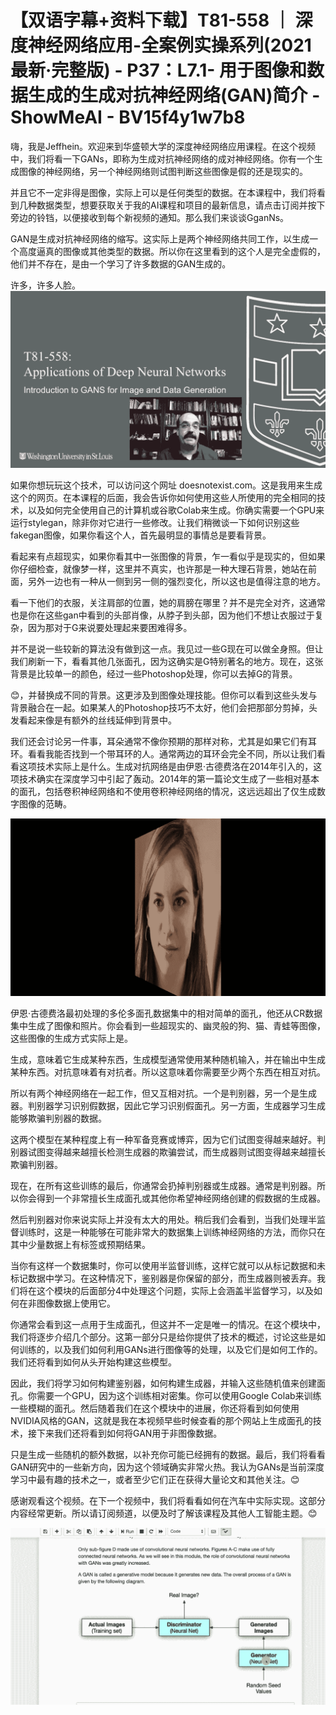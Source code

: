 # 【双语字幕+资料下载】T81-558 ｜ 深度神经网络应用-全案例实操系列(2021最新·完整版) - P37：L7.1- 用于图像和数据生成的生成对抗神经网络(GAN)简介 - ShowMeAI - BV15f4y1w7b8

嗨，我是Jeffhein。欢迎来到华盛顿大学的深度神经网络应用课程。在这个视频中，我们将看一下GANs，即称为生成对抗神经网络的成对神经网络。你有一个生成图像的神经网络，另一个神经网络则试图判断这些图像是假的还是现实的。

并且它不一定非得是图像，实际上可以是任何类型的数据。在本课程中，我们将看到几种数据类型，想要获取关于我的AI课程和项目的最新信息，请点击订阅并按下旁边的铃铛，以便接收到每个新视频的通知。那么我们来谈谈GganNs。

GAN是生成对抗神经网络的缩写。这实际上是两个神经网络共同工作，以生成一个高度逼真的图像或其他类型的数据。所以你在这里看到的这个人是完全虚假的，他们并不存在，是由一个学习了许多数据的GAN生成的。

许多，许多人脸。![](img/43d0652afd298839dee22d1ab02e9106_1.png)

如果你想玩玩这个技术，可以访问这个网址 doesnotexist.com。这是我用来生成这个的网页。在本课程的后面，我会告诉你如何使用这些人所使用的完全相同的技术，以及如何完全使用自己的计算机或谷歌Colab来生成。你确实需要一个GPU来运行stylegan，除非你对它进行一些修改。让我们稍微谈一下如何识别这些fakegan图像，如果你看这个人，首先最明显的事情总是要看背景。

看起来有点超现实，如果你看其中一张图像的背景，乍一看似乎是现实的，但如果你仔细检查，就像梦一样，这里并不真实，也许那是一种大理石背景，她站在前面，另外一边也有一种从一侧到另一侧的强烈变化，所以这也是值得注意的地方。

看一下他们的衣服，关注肩部的位置，她的肩膀在哪里？并不是完全对齐，这通常也是你在这些gan中看到的头部肖像，从脖子到头部，因为他们不想让衣服过于复杂，因为那对于G来说要处理起来要困难得多。

并不是说一些较新的算法没有做到这一点。我见过一些G现在可以做全身照。但让我们刷新一下，看看其他几张面孔，因为这确实是G特别著名的地方。现在，这张背景是比较单一的颜色，经过一些Photoshop处理，你可以去掉G的背景。

😊，并替换成不同的背景。这更涉及到图像处理技能。但你可以看到这些头发与背景融合在一起。如果某人的Photoshop技巧不太好，他们会把那部分剪掉，头发看起来像是有额外的丝线延伸到背景中。

我们还会讨论另一件事，耳朵通常不像你预期的那样对称，尤其是如果它们有耳环。看看我能否找到一个带耳环的人。通常两边的耳环会完全不同，所以让我们看看这项技术实际上是什么。生成对抗网络是由伊恩·古德费洛在2014年引入的，这项技术确实在深度学习中引起了轰动。2014年的第一篇论文生成了一些相对基本的面孔，包括卷积神经网络和不使用卷积神经网络的情况，这远远超出了仅生成数字图像的范畴。

![](img/43d0652afd298839dee22d1ab02e9106_3.png)

伊恩·古德费洛最初处理的多伦多面孔数据集中的相对简单的面孔，他还从CR数据集中生成了图像和照片。你会看到一些超现实的、幽灵般的狗、猫、青蛙等图像，这些图像的生成方式实际上是。

生成，意味着它生成某种东西，生成模型通常使用某种随机输入，并在输出中生成某种东西。对抗意味着有对抗者。所以这意味着你需要至少两个东西在相互对抗。

所以有两个神经网络在一起工作，但又互相对抗。一个是判别器，另一个是生成器。判别器学习识别假数据，因此它学习识别假面孔。另一方面，生成器学习生成能够欺骗判别器的数据。

这两个模型在某种程度上有一种军备竞赛或博弈，因为它们试图变得越来越好。判别器试图变得越来越擅长检测生成器的欺骗尝试，而生成器则试图变得越来越擅长欺骗判别器。

现在，在所有这些训练的最后，你通常会扔掉判别器或生成器。通常是判别器。所以你会得到一个非常擅长生成面孔或其他你希望神经网络创建的假数据的生成器。

然后判别器对你来说实际上并没有太大的用处。稍后我们会看到，当我们处理半监督训练时，这是一种能够在可能非常大的数据集上训练神经网络的方法，而你只在其中少量数据上有标签或预期结果。

当你有这样一个数据集时，你可以使用半监督训练，这样它就可以从标记数据和未标记数据中学习。在这种情况下，鉴别器是你保留的部分，而生成器则被丢弃。我们将在这个模块的后面部分4中处理这个问题，实际上会涵盖半监督学习，以及如何在非图像数据上使用它。

你通常会看到这一点用于生成面孔，但这并不一定是唯一的情况。在这个模块中，我们将逐步介绍几个部分。这第一部分只是给你提供了技术的概述，讨论这些是如何训练的，以及我们如何利用GANs进行图像等的处理，以及它们是如何工作的。我们还将看到如何从头开始构建这些模型。

因此，我们将学习如何构建鉴别器，如何构建生成器，并输入这些随机值来创建面孔。你需要一个GPU，因为这个训练相对密集。你可以使用Google Colab来训练一些模糊的面孔。然后随着我们在这个模块中的进展，你还将看到如何使用NVIDIA风格的GAN，这就是我在本视频早些时候查看的那个网站上生成面孔的技术，接下来我们还将看到如何将GAN用于非图像数据。

只是生成一些随机的额外数据，以补充你可能已经拥有的数据。最后，我们将看看GAN研究中的一些新方向，因为这个领域确实非常火热。我认为GANs是当前深度学习中最有趣的技术之一，或者至少它们正在获得大量论文和其他关注。😊

感谢观看这个视频。在下一个视频中，我们将看看如何在汽车中实际实现。这部分内容经常更新。所以请订阅频道，以便及时了解该课程及其他人工智能主题。😊

![](img/43d0652afd298839dee22d1ab02e9106_5.png)
